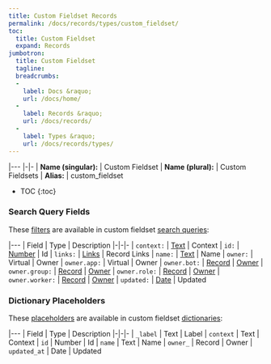 ```yaml
---
title: Custom Fieldset Records
permalink: /docs/records/types/custom_fieldset/
toc:
  title: Custom Fieldset
  expand: Records
jumbotron:
  title: Custom Fieldset
  tagline: 
  breadcrumbs:
  -
    label: Docs &raquo;
    url: /docs/home/
  -
    label: Records &raquo;
    url: /docs/records/
  -
    label: Types &raquo;
    url: /docs/records/types/
---
```


|---
|-|-
| **Name (singular):** | Custom Fieldset
| **Name (plural):** | Custom Fieldsets
| **Alias:** | custom_fieldset

* TOC
{:toc}

### Search Query Fields

These [filters](/docs/search/filters/) are available in custom fieldset [search queries](/docs/search/):

|---
| Field | Type | Description
|-|-|-
| `context:` | [Text](/docs/search/filters/text/) | Context
| `id:` | [Number](/docs/search/filters/numbers/) | Id
| `links:` | [Links](/docs/search/filters/links/) | Record Links
| `name:` | [Text](/docs/search/filters/text/) | Name
| `owner:` | Virtual | Owner
| `owner.app:` | Virtual | Owner
| `owner.bot:` | [Record](/docs/search/deep-search/) | [Owner](/docs/records/types/bot/)
| `owner.group:` | [Record](/docs/search/deep-search/) | [Owner](/docs/records/types/group/)
| `owner.role:` | [Record](/docs/search/deep-search/) | [Owner](/docs/records/types/role/)
| `owner.worker:` | [Record](/docs/search/deep-search/) | [Owner](/docs/records/types/worker/)
| `updated:` | [Date](/docs/search/filters/dates/) | Updated

### Dictionary Placeholders

These [placeholders](/docs/bots/scripting/placeholders/) are available in custom fieldset [dictionaries](/docs/bots/behaviors/dictionaries/):

|---
| Field | Type | Description
|-|-|-
| `_label` | Text | Label
| `context` | Text | Context
| `id` | Number | Id
| `name` | Text | Name
| `owner_` | Record | Owner
| `updated_at` | Date | Updated
